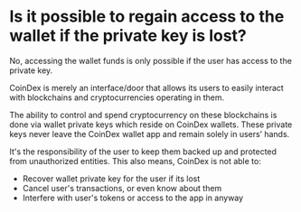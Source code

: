 # Is it possible to regain access to the wallet if the private key is lost?

No, accessing the wallet funds is only possible if the user has access to the private key.

CoinDex is merely an interface/door that allows its users to easily interact with blockchains and cryptocurrencies operating in them.

The ability to control and spend cryptocurrency on these blockchains is done via wallet private keys which reside on CoinDex wallets. These private keys never leave the CoinDex wallet app and remain solely in users’ hands.

It's the responsibility of the user to keep them backed up and protected from unauthorized entities. This also means, CoinDex is not able to:

- Recover wallet private key for the user if its lost
- Cancel user's transactions, or even know about them
- Interfere with user's tokens or access to the app in anyway
